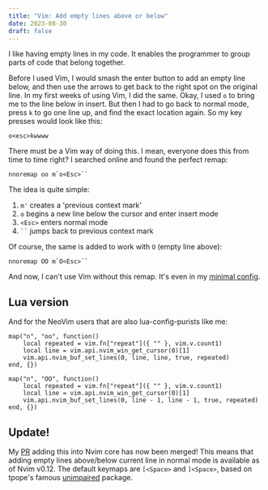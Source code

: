 ```yaml
---
title: "Vim: Add empty lines above or below"
date: 2023-08-30
draft: false
---
```


I like having empty lines in my code. It enables the programmer to group parts
of code that belong together.

Before I used Vim, I would smash the enter button to add an empty line below,
and then use the arrows to get back to the right spot on the original line. In
my first weeks of using Vim, I did the same. Okay, I used `o` to bring me to
the line below in insert. But then I had to go back to normal mode, press `k`
to go one line up, and find the exact location again. So my key presses would
look like this:

```
o<esc>kwwww
```

There must be a Vim way of doing this. I mean, everyone does this from time to
time right? I searched online and found the perfect remap:

```
nnoremap oo m`o<Esc>``
```

The idea is quite simple:
1. `m'` creates a 'previous context mark'
2. `o` begins a new line below the cursor and enter insert mode
3. `<Esc>` enters normal mode
4. ` `` ` jumps back to previous context mark

Of course, the same is added to work with `O` (empty line above):

```
nnoremap OO m`O<Esc>``
```

And now, I can't use Vim without this remap. It's even in my [minimal
config](https://gist.github.com/yochem/69babc7f634d0ee4bfbeca771e3f9366#file-comfy-vim-L22-L23
"GitHub Gist with my minimal Vim configuration").

## Lua version

And for the NeoVim users that are also lua-config-purists like me:
```
map("n", "oo", function()
	local repeated = vim.fn["repeat"]({ "" }, vim.v.count1)
	local line = vim.api.nvim_win_get_cursor(0)[1]
	vim.api.nvim_buf_set_lines(0, line, line, true, repeated)
end, {})

map("n", "OO", function()
	local repeated = vim.fn["repeat"]({ "" }, vim.v.count1)
	local line = vim.api.nvim_win_get_cursor(0)[1]
	vim.api.nvim_buf_set_lines(0, line - 1, line - 1, true, repeated)
end, {})
```

## Update!

My [PR](https://github.com/neovim/neovim/pull/30984) adding this into Nvim core
has now been merged! This means that adding empty lines above/below current
line in normal mode is available as of Nvim v0.12. The default keymaps are
`[<Space>` and `]<Space>`, based on tpope's famous
[unimpaired](https://github.com/tpope/vim-unimpaired) package.
